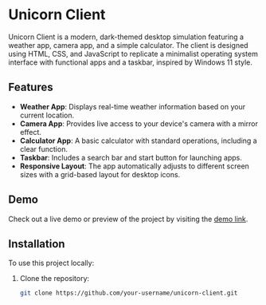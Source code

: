 # Unicorn Client

Unicorn Client is a modern, dark-themed desktop simulation featuring a weather app, camera app, and a simple calculator. The client is designed using HTML, CSS, and JavaScript to replicate a minimalist operating system interface with functional apps and a taskbar, inspired by Windows 11 style.

## Features

- **Weather App**: Displays real-time weather information based on your current location.
- **Camera App**: Provides live access to your device's camera with a mirror effect.
- **Calculator App**: A basic calculator with standard operations, including a clear function.
- **Taskbar**: Includes a search bar and start button for launching apps.
- **Responsive Layout**: The app automatically adjusts to different screen sizes with a grid-based layout for desktop icons.

## Demo

Check out a live demo or preview of the project by visiting the [demo link](https://unicornclient.github.io).

## Installation

To use this project locally:

1. Clone the repository:
   ```bash
   git clone https://github.com/your-username/unicorn-client.git
